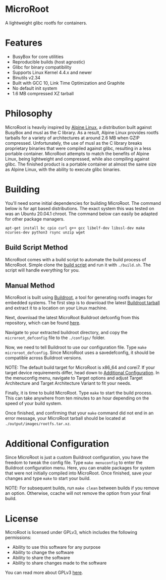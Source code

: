 # MicroRoot
A lightweight glibc rootfs for containers.

# Features
- BusyBox for core utilities
- Reproducible builds (host agnostic)
- Glibc for binary compatibility
- Supports Linux Kernel 4.4.x and newer
- Binutils v2.34
- Built with GCC 10, Link Time Optimization and Graphite
- No default init system
- 1.6 MB compressed XZ tarball

# Philosophy
MicroRoot is heavily inspired by [Alpine Linux](https://alpinelinux.org/), a
distribution built against BusyBox and musl as the C library. As a result,
Alpine Linux provides rootfs tarballs for a variety of architectures at around
2.6 MB when GZIP compressed. Unfortunately, the use of musl as the C library
breaks proprietary binaries that were compiled against glibc, resulting in a
less portable container. MicroRoot attempts to match the benefits of Alpine
Linux, being lightweight and compressed, while also compiling against glibc.
The finished product is a portable container at almost the same size as Alpine
Linux, with the ability to execute glibc binaries.

# Building
You'll need some initial dependencies for building MicroRoot. The command below
is for apt based distributions. The exact system this was tested on was an
Ubuntu 20.04.1 chroot. The command below can easily be adapted for other package
managers.

`apt-get install bc cpio curl g++ gcc libelf-dev libssl-dev make ncurses-dev python3 rsync unzip wget`

## Build Script Method
MicroRoot comes with a build script to automate the build process of MicroRoot.
Simple clone the [build script](https://raw.githubusercontent.com/tytydraco/microroot/master/build.sh)
and run it with `./build.sh`. The script will handle everything for you.

## Manual Method
MicroRoot is built using [Buildroot](https://buildroot.org/), a tool for
generating rootfs images for embedded systems. The first step is to download the
latest [Buildroot tarball](https://buildroot.org/download.html) and extract it
to a location on your Linux machine.

Next, download the latest MicroRoot Buildroot defconfig from this repository,
which can be found
[here](https://raw.githubusercontent.com/tytydraco/microroot/master/microroot_defconfig).

Navigate to your extracted buildroot directory, and copy the `microroot_defconfig`
file to the `./configs/` folder.

Now, we need to tell Buildroot to use our configuration file. Type `make
microroot_defconfig`. Since MicroRoot uses a savedefconfig, it should be
compatible across Buildroot versions.

NOTE: The default build target for MicroRoot is x86_64 and corei7. If your
target device requirements differ, head down to [Additional Configuration](#additional-configuration).
In the menuconfig menu, navigate to Target options and adjust Target
Architecture and Target Architecture Variant to fit your needs.

Finally, it is time to build MicroRoot. Type `make` to start the build process.
This can take anywhere from ten minutes to an hour depending on the speed of
your build system.

Once finished, and confirming that your `make` command did not end in an error
message, your MicroRoot tarball should be located at
`./output/images/rootfs.tar.xz`.

# Additional Configuration
Since MicroRoot is just a custom Buildroot configuration, you have the freedom
to tweak the config file. Type `make menuconfig` to enter the Buildroot
configuration menu. Here, you can enable packages for system that were not
initially compiled into MicroRoot. Once finished, save your changes and type
`make` to start your build.

NOTE: For subsequent builds, run `make clean` between builds if you remove an
option. Otherwise, ccache will not remove the option from your final build.

# License
MicroRoot is licensed under GPLv3, which includes the following permissions:

- Ability to use this software for any purpose
- Ability to change the software
- Ability to share the software
- Ability to share changes made to the software

You can read more about GPLv3 [here](https://www.gnu.org/licenses/gpl-3.0.en.html).
